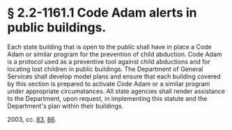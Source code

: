 # § 2.2-1161.1 Code Adam alerts in public buildings.

<p>Each state building that is open to the public shall have in place a Code Adam or similar program for the prevention of child abduction. Code Adam is a protocol used as a preventive tool against child abductions and for locating lost children in public buildings. The Department of General Services shall develop model plans and ensure that each building covered by this section is prepared to activate Code Adam or a similar program under appropriate circumstances. All state agencies shall render assistance to the Department, upon request, in implementing this statute and the Department's plan within their buildings.</p><p>2003, cc. <a href='http://lis.virginia.gov/cgi-bin/legp604.exe?031+ful+CHAP0083'>83</a>, <a href='http://lis.virginia.gov/cgi-bin/legp604.exe?031+ful+CHAP0086'>86</a>.</p>